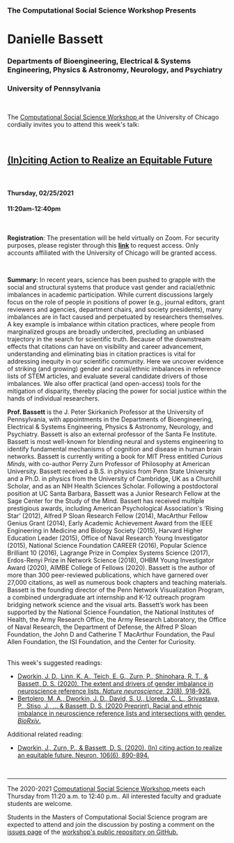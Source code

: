 

<h3 class=pfblock-header> The Computational Social Science Workshop Presents </h3>

<h1 class=pfblock-header3> Danielle Bassett</h1>
<h3 class=pfblock-header3> Departments of Bioengineering, Electrical & Systems Engineering, Physics & Astronomy, Neurology, and Psychiatry </h3>
<h3 class=pfblock-header3> University of Pennsylvania </h3>

<br>



<p class=pfblock-header3>The <a href="https://macss.uchicago.edu/content/computation-workshop"> Computational Social Science Workshop </a> at the University of Chicago cordially invites you to attend this week's talk:</p>



<br>

<div class=pfblock-header3>
<h2 class=pfblock-header>
  <a href=https://github.com/uchicago-computation-workshop/Winter2021/tree/main/02-25_Bassett> (In)citing Action to Realize an Equitable Future </a>
</h2>

</div>

<br>

<h4 class=pfblock-header3> Thursday, 02/25/2021 </h4>
<h4 class=pfblock-header3> 11:20am-12:40pm </h4>

<br>

**Registration**: The presentation will be held virtually on Zoom. For security purposes, please register through this [**link**](https://uchicago.zoom.us/meeting/register/tJYvceuuqjoqHtH22bdL00lvo29kz5gEmyy_) to request access. Only accounts affiliated with the University of Chicago will be granted access.

<br>

**Summary:** In recent years, science has been pushed to grapple with the social and structural systems that produce vast gender and racial/ethnic imbalances in academic participation. While current discussions largely focus on the role of people in positions of power (e.g., journal editors, grant reviewers and agencies, department chairs, and society presidents), many imbalances are in fact caused and perpetuated by researchers themselves. A key example is imbalance within citation practices, where people from marginalized groups are broadly undercited, precluding an unbiased trajectory in the search for scientific truth. Because of the downstream effects that citations can have on visibility and career advancement, understanding and eliminating bias in citation practices is vital for addressing inequity in our scientific community. Here we uncover evidence of striking (and growing) gender and racial/ethnic imbalances in reference lists of STEM articles, and evaluate several candidate drivers of those imbalances. We also offer practical (and open-access) tools for the mitigation of disparity, thereby placing the power for social justice within the hands of individual researchers.



**Prof. Bassett** is the J. Peter Skirkanich Professor at the University of Pennsylvania, with appointments in the Departments of Bioengineering, Electrical & Systems Engineering, Physics & Astronomy, Neurology, and Psychiatry. Bassett is also an external professor of the Santa Fe Institute. Bassett is most well-known for blending neural and systems engineering to identify fundamental mechanisms of cognition and disease in human brain networks. Bassett is currently writing a book for MIT Press entitled *Curious Minds*, with co-author Perry Zurn Professor of Philosophy at American University. Bassett received a B.S. in physics from Penn State University and a Ph.D. in physics from the University of Cambridge, UK as a Churchill Scholar, and as an NIH Health Sciences Scholar. Following a postdoctoral position at UC Santa Barbara, Bassett was a Junior Research Fellow at the Sage Center for the Study of the Mind. Bassett has received multiple prestigious awards, including American Psychological Association's ‘Rising Star’ (2012), Alfred P Sloan Research Fellow (2014), MacArthur Fellow Genius Grant (2014), Early Academic Achievement Award from the IEEE Engineering in Medicine and Biology Society (2015), Harvard Higher Education Leader (2015), Office of Naval Research Young Investigator (2015), National Science Foundation CAREER (2016), Popular Science Brilliant 10 (2016), Lagrange Prize in Complex Systems Science (2017), Erdos-Renyi Prize in Network Science (2018), OHBM Young Investigator Award (2020), AIMBE College of Fellows (2020). Bassett is the author of more than 300 peer-reviewed publications, which have garnered over 27,000 citations, as well as numerous book chapters and teaching materials. Bassett is the founding director of the Penn Network Visualization Program, a combined undergraduate art internship and K-12 outreach program bridging network science and the visual arts. Bassett’s work has been supported by the National Science Foundation, the National Institutes of Health, the Army Research Office, the Army Research Laboratory, the Office of Naval Research, the Department of Defense, the Alfred P Sloan Foundation, the John D and Catherine T MacArthur Foundation, the Paul Allen Foundation, the ISI Foundation, and the Center for Curiosity.



<br>
This week's suggested readings:

- [Dworkin, J. D., Linn, K. A., Teich, E. G., Zurn, P., Shinohara, R. T., & Bassett, D. S. (2020). The extent and drivers of gender imbalance in neuroscience reference lists. *Nature neuroscience*, 23(8), 918-926.](https://github.com/uchicago-computation-workshop/Winter2021/blob/main/02-25_Bassett/Dworkin_et_al(2020).pdf)
- [Bertolero, M. A., Dworkin, J. D., David, S. U., Lloreda, C. L., Srivastava, P., Stiso, J., ... & Bassett, D. S. (2020 Preprint). Racial and ethnic imbalance in neuroscience reference lists and intersections with gender. *BioRxiv*.](https://github.com/uchicago-computation-workshop/Winter2021/blob/main/02-25_Bassett/Bertolero_et_al(2020).pdf)

Additional related reading:

- [Dworkin, J., Zurn, P., & Bassett, D. S. (2020). (In) citing action to realize an equitable future. Neuron, 106(6), 890-894.](https://github.com/uchicago-computation-workshop/Winter2021/blob/main/02-25_Bassett/Dworkin,Zurn&Bassett(2020).pdf)

<br>


---

<p class=footertext> The 2020-2021 <a href="https://macss.uchicago.edu/content/computation-workshop"> Computational Social Science Workshop </a> meets each Thursday from 11:20 a.m. to 12:40 p.m.. All interested faculty and graduate students are welcome.</p>


<p class=footertext>Students in the Masters of Computational Social Science program are expected to attend and join the discussion by posting a comment on the <a href=https://github.com/uchicago-computation-workshop/Winter2021/issues/7>issues page</a> of the <a href=https://github.com/uchicago-computation-workshop/Winter2021/tree/main/02-25_Bassett>workshop's public repository on GitHub.</a></p>
